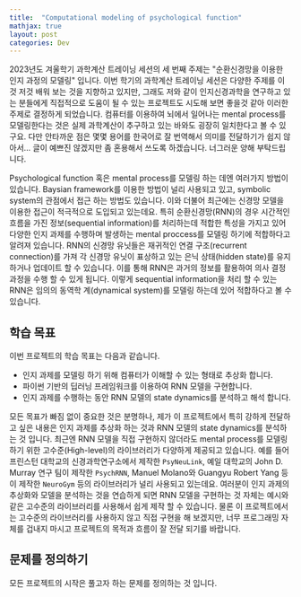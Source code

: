 ```yaml
---
title:  "Computational modeling of psychological function"
mathjax: true
layout: post
categories: Dev
---
```

2023년도 겨울학기 과학계산 트레이닝 세션의 세 번째 주제는 "순환신경망을 이용한 인지 과정의 모델링" 입니다.
이번 학기의 과학계산 트레이닝 세션은 다양한 주제를 이것 저것 배워 보는 것을 지향하고 있지만,
그래도 저와 같이 인지신경과학을 연구하고 있는 분들에게 직접적으로 도움이 될 수 있는 프로젝트도 시도해 보면 좋을것 같아 이러한 주제로 결정하게 되었습니다.
컴퓨터를 이용하여 뇌에서 일어나는 mental process를 모델링한다는 것은 실제 과학계산이 추구하고 있는 바와도 굉장히 일치한다고 볼 수 있구요.
다만 안타까운 점은 몇몇 용어를 한국어로 잘 번역해서 의미를 전달하기가 쉽지 않아서... 글이 예쁘진 않겠지만 좀 혼용해서 쓰도록 하겠습니다. 너그러운 양해 부탁드립니다.

Psychological function 혹은 mental process를 모델링 하는 데엔 여러가지 방법이 있습니다. 
Baysian framework를 이용한 방법이 널리 사용되고 있고, symbolic system의 관점에서 접근 하는 방법도 있습니다.
이와 더불어 최근에는 신경망 모델을 이용한 접근이 적극적으로 도입되고 있는데요. 
특히 순환신경망(RNN)의 경우 시간적인 흐름을 가진 정보(sequential information)를 처리하는데 적합한 특성을 가지고 있어
다양한 인지 과제를 수행하며 발생하는 mental proccess를 모델링 하기에 적합하다고 알려져 있습니다.
RNN의 신경망 유닛들은 재귀적인 연결 구조(recurrent connection)를 가져 각 신경망 유닛이 표상하고 있는 은닉 상태(hidden state)를 
유지하거나 업데이트 할 수 있습니다. 이를 통해 RNN은 과거의 정보를 활용하여 의사 결정 과정을 수행 할 수 있게 됩니다.
이렇게 sequential information을 처리 할 수 있는 RNN은 임의의 동역학 계(dynamical system)를 모델링 하는데 있어 적합하다고 볼 수 있습니다.

## 학습 목표
이번 프로젝트의 학습 목표는 다음과 같습니다.
- 인지 과제를 모델링 하기 위해 컴퓨터가 이해할 수 있는 형태로 추상화 합니다.
- 파이썬 기반의 딥러닝 프레임워크를 이용하여 RNN 모델을 구현합니다.
- 인지 과제를 수행하는 동안 RNN 모델의 state dynamics를 분석하고 해석 합니다.

모든 목표가 빠짐 없이 중요한 것은 분명하나, 제가 이 프로젝트에서 특히 강하게 전달하고 싶은 내용은 인지 과제를 추상화 하는 것과 RNN 모델의 state dynamics를 분석하는 것 입니다.
최근엔 RNN 모델을 직접 구현하지 않더라도 mental process를 모델링 하기 위한 고수준(High-level)의 라이브러리가 다양하게 제공되고 있습니다.
예를 들어 프린스턴 대학교의 신경과학연구소에서 제작한 `PsyNeuLink`, 예일 대학교의 John D. Murray 연구 팀이 제작한 `PsychRNN`, 
Manuel Molano와 Guangyu Robert Yang 등이 제작한 `NeuroGym` 등의 라이브러리가 널리 사용되고 있는데요.
여러분이 인지 과제의 추상화와 모델을 분석하는 것을 연습하게 되면 RNN 모델을 구현하는 것 자체는 예시와 같은 고수준의 라이브러리를 사용해서 쉽게 제작 할 수 있습니다.
물론 이 프로젝트에서는 고수준의 라이브러리를 사용하지 않고 직접 구현을 해 보겠지만, 너무 프로그래밍 자체를 겁내지 마시고 프로젝트의 목적과 흐름이 잘 전달 되기를 바랍니다.

## 문제를 정의하기
모든 프로젝트의 시작은 풀고자 하는 문제를 정의하는 것 입니다.




